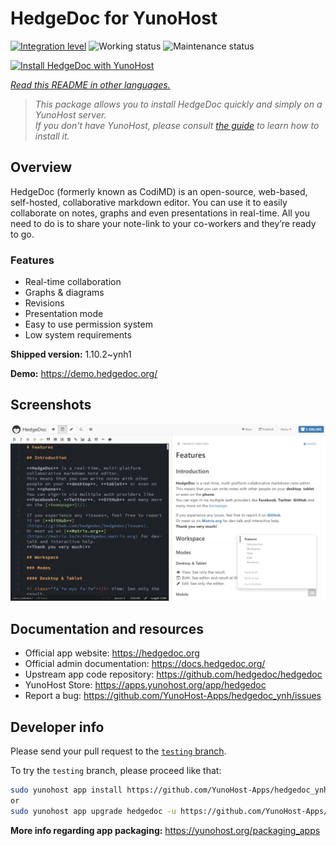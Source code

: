<!--
N.B.: This README was automatically generated by <https://github.com/YunoHost/apps/tree/master/tools/readme_generator>
It shall NOT be edited by hand.
-->

# HedgeDoc for YunoHost

[![Integration level](https://apps.yunohost.org/badge/integration/hedgedoc)](https://ci-apps.yunohost.org/ci/apps/hedgedoc/)
![Working status](https://apps.yunohost.org/badge/state/hedgedoc)
![Maintenance status](https://apps.yunohost.org/badge/maintained/hedgedoc)

[![Install HedgeDoc with YunoHost](https://install-app.yunohost.org/install-with-yunohost.svg)](https://install-app.yunohost.org/?app=hedgedoc)

*[Read this README in other languages.](./ALL_README.md)*

> *This package allows you to install HedgeDoc quickly and simply on a YunoHost server.*  
> *If you don't have YunoHost, please consult [the guide](https://yunohost.org/install) to learn how to install it.*

## Overview

HedgeDoc (formerly known as CodiMD) is an open-source, web-based, self-hosted, collaborative markdown editor.
You can use it to easily collaborate on notes, graphs and even presentations in real-time. All you need to do is to share your note-link to your co-workers and they’re ready to go.

### Features

- Real-time collaboration
- Graphs & diagrams
- Revisions
- Presentation mode
- Easy to use permission system
- Low system requirements


**Shipped version:** 1.10.2~ynh1

**Demo:** <https://demo.hedgedoc.org/>

## Screenshots

![Screenshot of HedgeDoc](./doc/screenshots/screenshot.png)

## Documentation and resources

- Official app website: <https://hedgedoc.org>
- Official admin documentation: <https://docs.hedgedoc.org/>
- Upstream app code repository: <https://github.com/hedgedoc/hedgedoc>
- YunoHost Store: <https://apps.yunohost.org/app/hedgedoc>
- Report a bug: <https://github.com/YunoHost-Apps/hedgedoc_ynh/issues>

## Developer info

Please send your pull request to the [`testing` branch](https://github.com/YunoHost-Apps/hedgedoc_ynh/tree/testing).

To try the `testing` branch, please proceed like that:

```bash
sudo yunohost app install https://github.com/YunoHost-Apps/hedgedoc_ynh/tree/testing --debug
or
sudo yunohost app upgrade hedgedoc -u https://github.com/YunoHost-Apps/hedgedoc_ynh/tree/testing --debug
```

**More info regarding app packaging:** <https://yunohost.org/packaging_apps>
